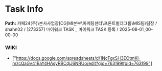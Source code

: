 # Task Info

**Path:** 카페24(주)\본사사업장\[CG]MI본부\마케팅센터\프론트빌더그룹\MIS팀\팀장 / shahn02 / [273357] 마이워크 TASK _ 마이워크 TASK 등록 / 2025-08-01_00-00-00

### WIKI
- ["https://docs.google.com/spreadsheets/d/1NcFgxSH3EOtmKI-mzcQaGv41BaY4HAsyRBCdjJ6NRUo/edit?gid=763199#gid=763199"]

